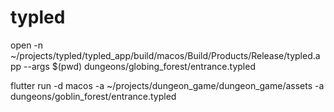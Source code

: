 # typled

open -n ~/projects/typled/typled_app/build/macos/Build/Products/Release/typled.app --args $(pwd) dungeons/globing_forest/entrance.typled

flutter run -d macos -a ~/projects/dungeon_game/dungeon_game/assets -a dungeons/goblin_forest/entrance.typled
